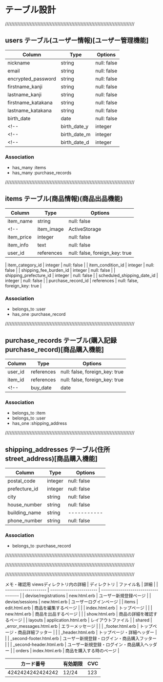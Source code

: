 # テーブル設計
////////////////////////////////////////////////////////////////////////////////////

## users テーブル(ユーザー情報)[ユーザー管理機能]

| Column             | Type    | Options     |
| -------------------| ------- | ----------- |
| nickname           | string  | null: false | <!-- ニックネーム -->
| email              | string  | null: false | <!-- メールアドレス -->
| encrypted_password | string  | null: false | <!-- パスワード -->
| firstname_kanji    | string  | null: false | <!-- 苗字(全角) -->
| lastname_kanji     | string  | null: false | <!-- 名前(全角) -->
| firstname_katakana | string  | null: false | <!-- 苗字(全角カタカナ) -->
| lastname_katakana  | string  | null: false | <!-- 名前(全角カタカナ) -->
| birth_date         | date    | null: false | <!-- 誕生日(年月日) -->
<!-- | birth_date_y       | integer | null: false | 誕生日(年) -->
<!-- | birth_date_m       | integer | null: false | 誕生日(月) -->
<!-- | birth_date_d       | integer | null: false | 誕生日(日) -->

### Association

- has_many :items            <!-- 1人のユーザーは、たくさんの商品を出品できる -->
- has_many :purchase_records <!-- 1人のユーザーは、たくさんの商品を購入できる -->
<!-- - has_many :comments         1人のユーザーは、たくさんのコメントを投稿できる -->
<!-- - has_many :rooms, through: room_users ←見本 -->

////////////////////////////////////////////////////////////////////////////////////

## items テーブル(商品情報)(商品出品機能)

| Column                     | Type       | Options                        |
| -------------------------- | ---------- | ------------------------------ |
| item_name                  | string     | null: false                    | <!-- 商品名 -->
<!-- | item_image                 | ActiveStorage  | null: false | 出品画像 ActiveStorageで実装する！ -->
| item_price                 | integer    | null: false                    | <!-- 販売価格 -->
| item_info                  | text       | null: false                    | <!-- 商品の説明 -->
| user_id                    | references | null: false, foreign_key: true | <!-- 出品者名(item_seller_name, nickname) -->
<!-- 以下はactiveh_hashにて実装の為、integer型・語尾に_idとする -->
| item_category_id           | integer    | null: false                    | <!-- 商品の詳細(カテゴリー) -->
| item_condition_id          | integer    | null: false                    | <!-- 商品の詳細(sales status,商品の状態) -->
| shipping_fee_burden_id     | integer    | null: false                    | <!-- 配送について(配送料の負担) -->
| shipping_prefecture_id     | integer    | null: false                    | <!-- 配送について(prefecture,県,発送元の地域) -->
| scheduled_shipping_date_id | integer    | null: false                    | <!-- 配送について(発送までの日数)(=scheduled delivery,発送予定日,発送日の目安) -->
| purchase_record_id         | references | null: false, foreign_key: true | <!-- (商品)と(購入記録)を紐付ける為のカラム -->

### Association

- belongs_to :user             <!-- 1つの(出品された)商品は、1人のユーザーによって出品される -->
- has_one    :purchase_record  <!-- 1つの(出品された)商品は、1つの購入記録 -->
<!-- - has_many   :comments         1つの(出品された)商品は、たくさんのコメントを持つ -->
<!-- - has_many   : -->

////////////////////////////////////////////////////////////////////////////////////

## purchase_records テーブル(購入記録purchase_record)[商品購入機能]

| Column   | Type       | Options                        |
| -------- | ---------- | ------------------------------ |
| user_id  | references | null: false, foreign_key: true | <!-- 購入したユーザー -->
| item_id  | references | null: false, foreign_key: true | <!-- 購入された商品 -->
<!-- | buy_date | date       | null: false                    | 購入した年月日 【不要！！！】-->

### Association
- belongs_to :item <!-- 1回の購入記録は、1つの商品につき1カウントだけ -->
- belongs_to :user <!-- 1回の購入記録は、1人のユーザーによってカウントされる -->
- has_one    :shipping_address <!-- 1回の購入記録は、1つの配送先 -->

////////////////////////////////////////////////////////////////////////////////////

## shipping_addresses テーブル(住所street_address)[商品購入機能]

| Column                | Type    | Options     |
| --------------------- | ------- | ----------- |
| postal_code           | integer | null: false | <!-- 配送先(郵便番号) -->
| prefecture_id         | integer | null: false | <!-- 配送先(都道府県) activeh_hashにて実装の為、integer型・語尾に_idとする-->
| city                  | string  | null: false | <!-- 配送先(市区町村) -->
| house_number          | string  | null: false | <!-- 配送先(丁目・番地・号) -->
| building_name         | string  | ----------- | <!-- 配送先(建物名) -->
| phone_number          | string  | null: false | <!-- 配送先(電話番号) integerだと先頭の0が消えてしまう為、string型とする-->

### Association
- belongs_to :purchase_record <!-- 1つの配送先は、1回の購入記録につき1つ -->
<!-- - has_one :item            1つの配送先は、1つの商品につき1つ 【不要！！！！】-->

////////////////////////////////////////////////////////////////////////////////////

<!-- ## comments テーブル

| Column | Type       | Options                        |
| ------ | ---------- | ------------------------------ |
| user   | references | null: false, foreign_key: true |
| item   | references | null: false, foreign_key: true |
| text   | string     | null: false                    |

### Association

<!-- belongs_to :item itemsテーブルとのアソシエーション -->
<!-- - belongs_to :user usersテーブルとのアソシエーション -->

////////////////////////////////////////////////////////////////////////////////////

<!-- 使用禁止！！！！！！！ -->
<!-- ## credits テーブル(クレジット情報)[商品購入機能] -->
<!-- | Column                | Type    | Options     | -->
<!-- | --------------------- | ------- | ----------- | <!-- クレジット = token > -->
<!-- | credit_card_number    | integer | null: false | クレジットカード情報(カード情報(番号)) -->
<!-- | expiration_date_month | integer | null: false | クレジットカード情報(有効期限(月)) -->
<!-- | expiration_date_year  | integer | null: false | クレジットカード情報(有効期限(年)) -->
<!-- | security_code         | integer | null: false | クレジットカード情報(有効期限(年)) -->

<!-- ### Association -->

<!-- - belongs_to :users 1つの(出品された)商品は、1人のユーザーによって出品される -->
<!-- - belongs_to :items 1つの(出品された)商品は、1人のユーザーによって購入される -->

////////////////////////////////////////////////////////////////////////////////////

メモ・確認用
viewsディレクトリ内の詳細
| ディレクトリ            | ファイル名                 | 詳細                                 |
| --------------------- | ------------------------ | ------------------------------------ |
| devise/registrations  | new.html.erb             | ユーザー新規登録ページ                   |
| devise/sessions       | new.html.erb             | ユーザーログインページ                   |
| items                 | edit.html.erb            | 商品を編集するページ                     |
|                       | index.html.erb           | トップページ                           |
|                       | new.html.erb             | 商品を出品するページ                     |
|                       | show.html.erb            | 商品の詳細を確認するページ                |
| layouts               | application.html.erb     | レイアウトファイル                       |
| shared                | _error_messages.html.erb | エラーメッセージ                        |
|                       | _footer.html.erb         | トップページ・商品詳細フッター             |
|                       | _header.html.erb         | トップページ・詳細ヘッダー                |
|                       | _second-footer.html.erb  | ユーザー新規登録・ログイン・商品購入フッター |
|                       | _second-header.html.erb  | ユーザー新規登録・ログイン・商品購入ヘッダー |
| orders                | index.html.erb           | 商品を購入する時のページ                  |

| カード番号         | 有効期限 | CVC |
| ---------------- | ------- | --- |
| 4242424242424242 | 12/24   | 123 |